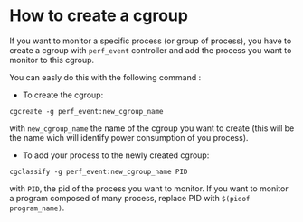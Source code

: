 # How to create a cgroup

If you want to monitor a specific process (or group of process), you have to
create a cgroup with `perf_event` controller and add the process you want to
monitor to this cgroup.

You can easly do this with the following command :

- To create the cgroup: 

```
cgcreate -g perf_event:new_cgroup_name
```

with `new_cgroup_name` the name of the cgroup you want to create (this will be the name wich will identify power consumption of you process).

- To add your process to the newly created cgroup: 

```
cgclassify -g perf_event:new_cgroup_name PID
```

with `PID`, the pid of the process you want to monitor. If you want to monitor a
program composed of many process, replace PID with `$(pidof program_name)`.
